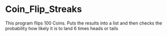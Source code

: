 # Coin_Flip_Streaks

This program flips 100 Coins.
Puts the results into a list and then checks the probability how likely it is to land 6 times heads or tails
